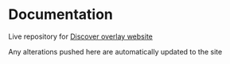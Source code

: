 # Documentation

Live repository for [Discover overlay website](https://trigg.github.io/Discover/)

Any alterations pushed here are automatically updated to the site
